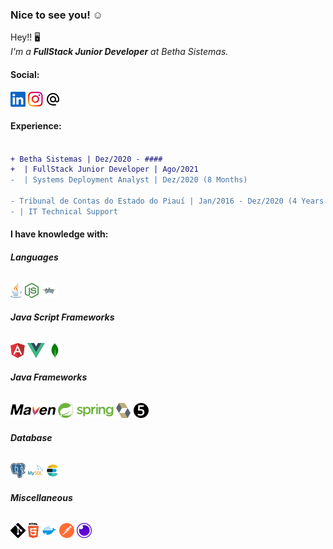 ### Nice to see you! ☺️

<!--Resume-->

Hey!! 🖥️ <br>
 _I'm a **FullStack Junior Developer** at Betha Sistemas._
 
 
 <!--Contact-->
#### Social:
<a href="https://www.linkedin.com/in/shander-andrade-335282195/" target="_blank"><img src=".\svgs\linkedin.svg" alt=""></a>
<a href="https://www.instagram.com/shander_bonorino" target="_blank"><img src=".\svgs\instagram.svg" alt=""></a>
<a href="mailto:s.hander8910@hotmail.com" target="_blank"><img src=".\svgs\email.svg" alt=""></a>


#### Experience:
```diff

+ Betha Sistemas | Dez/2020 - ####
+  | FullStack Junior Developer | Ago/2021
-  | Systems Deployment Analyst | Dez/2020 (8 Months)

- Tribunal de Contas do Estado do Piauí | Jan/2016 - Dez/2020 (4 Years 11 Months)
- | IT Technical Support

```


<!--Knowledge-->
#### I have knowledge with:

###### **Languages**
<a><img title="JAVA" src=".\svgs\java.svg" alt=""></a>
<a><img title="Node.JS" src=".\svgs\node.svg" alt=""></a>
<a><img title="Groovy" src=".\svgs\groovy.svg" alt=""></a>

###### **Java Script Frameworks**
<a><img title="AngularJS" src=".\svgs\angularJS.svg" alt=""></a>
<a><img title="Vue.JS" src=".\svgs\vue.svg" alt=""></a>
<a><img title="MongoDB" src=".\svgs\mongodb.svg" alt=""></a>

###### **Java Frameworks**
<a><img title="Maven" src=".\svgs\maven.svg" alt=""></a>
<a><img title="Spring" src=".\svgs\spring.svg" alt=""></a>
<a><img title="Hibernate" src=".\svgs\hibernate.svg" alt=""></a>
<a><img title="Junit" src=".\svgs\junit.svg" alt=""></a>



###### **Database**
<a><img title="PostgreSQL" src=".\svgs\postgres.svg" alt=""></a>
<a><img title="MySQL" src=".\svgs\mysql.svg" alt=""></a>
<a><img title="Elastic Search" src=".\svgs\elasticsearch.svg" alt=""></a>

###### **Miscellaneous**
<a><img title="Git" src=".\svgs\git.svg" alt=""></a>
<a><img title="HTML" src=".\svgs\html.svg" alt=""></a>
<a><img title="Docker" src=".\svgs\docker.svg" alt=""></a>
<a><img title="Postman" src=".\svgs\postman.svg" alt=""></a>
<a><img title="Insomnia" src=".\svgs\insomnia.svg" alt=""></a>









<!--Languages Usage-->
<img src="https://github-readme-stats.vercel.app/api/top-langs/?username=ShanderB&layout=compact" alt="">

<!-- LiquidBase

MVC
SOLID
SPA -->